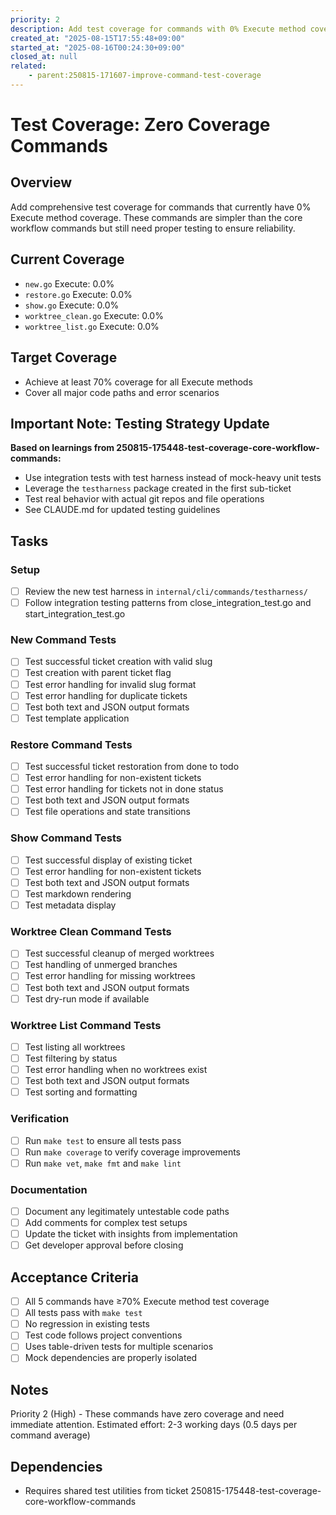 ```yaml
---
priority: 2
description: Add test coverage for commands with 0% Execute method coverage
created_at: "2025-08-15T17:55:48+09:00"
started_at: "2025-08-16T00:24:30+09:00"
closed_at: null
related:
    - parent:250815-171607-improve-command-test-coverage
---
```


# Test Coverage: Zero Coverage Commands

## Overview

Add comprehensive test coverage for commands that currently have 0% Execute method coverage. These commands are simpler than the core workflow commands but still need proper testing to ensure reliability.

## Current Coverage
- `new.go` Execute: 0.0%
- `restore.go` Execute: 0.0%
- `show.go` Execute: 0.0%
- `worktree_clean.go` Execute: 0.0%
- `worktree_list.go` Execute: 0.0%

## Target Coverage
- Achieve at least 70% coverage for all Execute methods
- Cover all major code paths and error scenarios

## Important Note: Testing Strategy Update
**Based on learnings from 250815-175448-test-coverage-core-workflow-commands:**
- Use integration tests with test harness instead of mock-heavy unit tests
- Leverage the `testharness` package created in the first sub-ticket
- Test real behavior with actual git repos and file operations
- See CLAUDE.md for updated testing guidelines

## Tasks

### Setup
- [ ] Review the new test harness in `internal/cli/commands/testharness/`
- [ ] Follow integration testing patterns from close_integration_test.go and start_integration_test.go

### New Command Tests
- [ ] Test successful ticket creation with valid slug
- [ ] Test creation with parent ticket flag
- [ ] Test error handling for invalid slug format
- [ ] Test error handling for duplicate tickets
- [ ] Test both text and JSON output formats
- [ ] Test template application

### Restore Command Tests
- [ ] Test successful ticket restoration from done to todo
- [ ] Test error handling for non-existent tickets
- [ ] Test error handling for tickets not in done status
- [ ] Test both text and JSON output formats
- [ ] Test file operations and state transitions

### Show Command Tests
- [ ] Test successful display of existing ticket
- [ ] Test error handling for non-existent tickets
- [ ] Test both text and JSON output formats
- [ ] Test markdown rendering
- [ ] Test metadata display

### Worktree Clean Command Tests
- [ ] Test successful cleanup of merged worktrees
- [ ] Test handling of unmerged branches
- [ ] Test error handling for missing worktrees
- [ ] Test both text and JSON output formats
- [ ] Test dry-run mode if available

### Worktree List Command Tests
- [ ] Test listing all worktrees
- [ ] Test filtering by status
- [ ] Test error handling when no worktrees exist
- [ ] Test both text and JSON output formats
- [ ] Test sorting and formatting

### Verification
- [ ] Run `make test` to ensure all tests pass
- [ ] Run `make coverage` to verify coverage improvements
- [ ] Run `make vet`, `make fmt` and `make lint`

### Documentation
- [ ] Document any legitimately untestable code paths
- [ ] Add comments for complex test setups
- [ ] Update the ticket with insights from implementation
- [ ] Get developer approval before closing

## Acceptance Criteria

- [ ] All 5 commands have ≥70% Execute method test coverage
- [ ] All tests pass with `make test`
- [ ] No regression in existing tests
- [ ] Test code follows project conventions
- [ ] Uses table-driven tests for multiple scenarios
- [ ] Mock dependencies are properly isolated

## Notes

Priority 2 (High) - These commands have zero coverage and need immediate attention.
Estimated effort: 2-3 working days (0.5 days per command average)

## Dependencies
- Requires shared test utilities from ticket 250815-175448-test-coverage-core-workflow-commands
